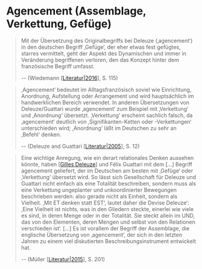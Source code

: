 # Agencement (Assemblage, Verkettung, Gefüge)

> Mit der Übersetzung des Originalbegriffs bei Deleuze (‚agencement‘) in den deutschen Begriff ‚Gefüge‘, der eher etwas fest gefügtes, starres vermittelt, geht der Aspekt des Dynamischen und immer in Veränderung begriffenen verloren, den das Konzept hinter dem französische Begriff umfasst.
> 
> -- (Wiedemann [[Literatur|2016]], S. 115)

> ‚Agencement‘ bedeutet im Alltagsfranzösisch soviel wie Einrichtung, Anordnung, Aufstellung oder Arrangement und wird hauptsächlich im handwerklichen Bereich verwendet. In anderen Übersetzungen von Deleuze/Guattari wurde ‚agencement‘ zum Beispiel mit ‚Verkettung‘ und ‚Anordnung‘ übersetzt. ‚Verkettung‘ erscheint sachlich falsch, da ‚agencement‘ deutlich von ‚Signifikanten-Ketten oder -Verkettungen‘ unterschieden wird; ‚Anordnung‘ läßt im Deutschen zu sehr an ‚Befehl‘ denken.
> 
> -- (Deleuze and Guattari [[Literatur|2005]], S. 12)

>Eine wichtige Anregung, wie ein derart relationales Denken aussehen könnte, haben [[Gilles Deleuze]] und Félix Guattari mit dem […] Begriff agencement geliefert, der im Deutschen am besten mit ‚Gefüge‘ oder ‚Verkettung‘ übersetzt wird. So lässt sich Gesellschaft für Deleuze und Guattari nicht einfach als eine Totalität beschreiben, sondern muss als eine Verkettung ungeplanter und unkoordinierter Bewegungen beschrieben werden: also gerade nicht als Einheit, sondern als Vielheit. ‚Mit ET denken statt EST‘, lautet daher die Devise Deleuze‘: ‚Eine Vielheit ist nichts, was in den Gliedern steckte, einerlei wie viele es sind, in deren Menge oder in der Totalität. Sie steckt allein im UND, das von den Elementen, deren Mengen und selbst von den Relationen verschieden ist‘. […] Es ist vorallem der Begriff der Assemblage, die englische Übersetzung von ‚agencement‘, der sich in den letzten Jahren zu einem viel diskutierten Beschreibungsinstrument entwickelt hat.
> 
> -- (Müller [[Literatur|2015]], S. 201)

[Literatur|2016]: Literatur.md "2016"
[Literatur|2005]: Literatur.md "2005"
[Gilles Deleuze]: <Gilles Deleuze.md> "Gilles Deleuze"
[Literatur|2015]: Literatur.md "2015"